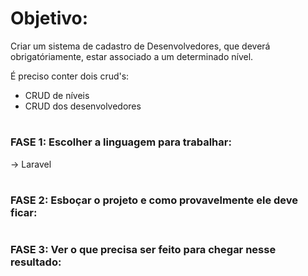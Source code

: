 # Objetivo: 
Criar um sistema de cadastro de Desenvolvedores, que deverá obrigatóriamente, estar associado a um determinado nível.

É preciso conter dois crud's:

- CRUD de níveis
- CRUD dos desenvolvedores

#

### FASE 1: Escolher a linguagem para trabalhar: 
-> Laravel
#

### FASE 2: Esboçar o projeto e como provavelmente ele deve ficar: 

#

### FASE 3: Ver o que precisa ser feito para chegar nesse resultado: 
